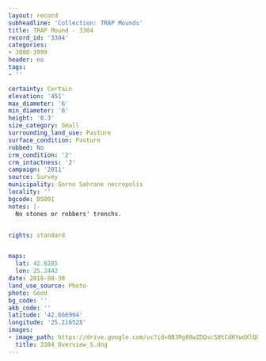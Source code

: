 ```yaml
---
layout: record
subheadline: 'Collection: TRAP Mounds'
title: TRAP Mound - 3304
record_id: '3304'
categories:
- 3000-3999
header: no
tags:
- ''

certainty: Certain
elevation: '451'
max_diameter: '6'
min_diameter: '6'
height: '0.3'
size_category: Small
surrounding_land_use: Pasture
surface_condition: Pasture
robbed: No
crm_condition: '2'
crm_intactness: '2'
campaign: '2011'
source: Survey
municipality: Gorno Sahrane necropolis
locality: ''
bgcode: DS001
notes: |-
  No stones or robbers' trenchs.


rights: standard


maps:
  lat: 42.6285
  lon: 25.2442
date: 2018-08-30
land_use_source: Photo
photo: Good
bg_code: ''
akb_code: ''
latitude: '42.666964'
longitude: '25.216528'
images:
- image_path: https://drive.google.com/uc?id=0B3Rg88wZDQscS0tCdHYwdXlQLTg
  title: 3304_Overview_S.dng
---
```

